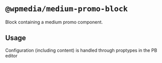 # `@wpmedia/medium-promo-block`

Block containing a medium promo component.

## Usage

Configuration (including content) is handled through proptypes in the PB editor
